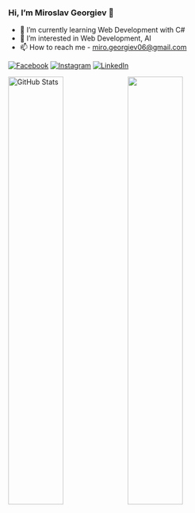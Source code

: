 ### Hi, I’m Miroslav Georgiev 👋

- 🌱 I’m currently learning Web Development with C#
- 👀 I’m interested in Web Development, AI
- 📫 How to reach me - miro.georgiev06@gmail.com

[![Facebook](https://img.shields.io/badge/-Facebook-0e76a8?style=flat-oval&logo=Facebook&logoColor=black)](https://www.facebook.com/profile.php?id=100041834437839)
[![Instagram](https://img.shields.io/badge/-Instagram-e4405f?style=flat-oval&logo=Instagram&logoColor=black)](https://www.instagram.com/miroslaw.georgiev/) 
[![LinkedIn](https://img.shields.io/badge/-LinkedIn-0e76a8?style=flat-oval&logo=Linkedin&logoColor=black)]()

<a href="#"><img align="center" width="47%" src="https://github-readme-stats.vercel.app/api?username=Georgiev06&show_icons=true&include_all_commits=true&hide_border=true" alt="GitHub Stats" /></a>
<a href="#"><img align="center" width="47%" src="https://github-readme-stats.vercel.app/api/top-langs/?username=Georgiev06&layout=compact&hide_border=true" /></a>
